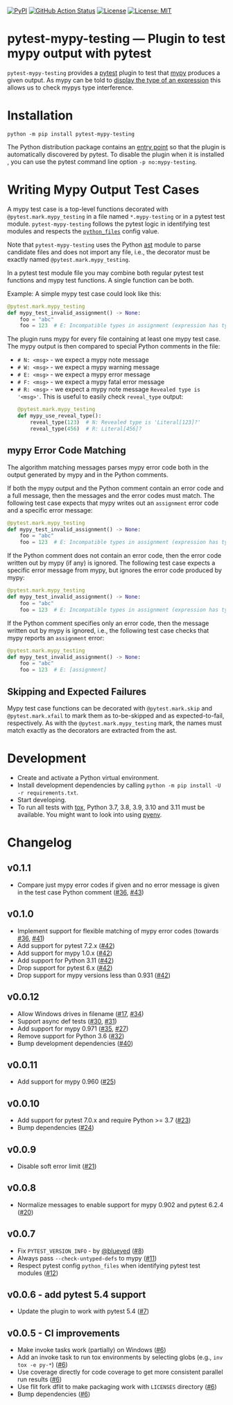 <!--
SPDX-FileCopyrightText: David Fritzsche
SPDX-License-Identifier: CC0-1.0
-->
[![PyPI](https://img.shields.io/pypi/v/pytest-mypy-testing.svg)](https://pypi.python.org/pypi/pytest-mypy-testing)
[![GitHub Action Status](https://github.com/davidfritzsche/pytest-mypy-testing/workflows/Python%20package/badge.svg)](https://github.com/davidfritzsche/pytest-mypy-testing/actions)
[![License](https://img.shields.io/badge/License-Apache%202.0-blue.svg)](https://opensource.org/licenses/Apache-2.0)
[![License: MIT](https://img.shields.io/badge/License-MIT-yellow.svg)](https://opensource.org/licenses/MIT)


# pytest-mypy-testing — Plugin to test mypy output with pytest

`pytest-mypy-testing` provides a
[pytest](https://pytest.readthedocs.io/en/latest/) plugin to test that
[mypy](http://mypy-lang.org/) produces a given output. As mypy can be
told to [display the type of an
expression](https://mypy.readthedocs.io/en/latest/common_issues.html#displaying-the-type-of-an-expression)
this allows us to check mypys type interference.


# Installation

``` shell
python -m pip install pytest-mypy-testing
```

The Python distribution package contains an [entry
point](https://docs.pytest.org/en/latest/writing_plugins.html#making-your-plugin-installable-by-others)
so that the plugin is automatically discovered by pytest. To disable
the plugin when it is installed , you can use the pytest command line
option `-p no:mypy-testing`.


# Writing Mypy Output Test Cases

A mypy test case is a top-level functions decorated with
`@pytest.mark.mypy_testing` in a file named `*.mypy-testing` or in a
pytest test module.  `pytest-mypy-testing` follows the pytest logic in
identifying test modules and respects the
[`python_files`](https://docs.pytest.org/en/latest/reference.html#confval-python_files)
config value.

Note that ``pytest-mypy-testing`` uses the Python
[ast](https://docs.python.org/3/library/ast.html) module to parse
candidate files and does not import any file, i.e., the decorator must
be exactly named `@pytest.mark.mypy_testing`.

In a pytest test module file you may combine both regular pytest test
functions and mypy test functions. A single function can be both.

Example: A simple mypy test case could look like this:

``` python
@pytest.mark.mypy_testing
def mypy_test_invalid_assignment() -> None:
    foo = "abc"
    foo = 123  # E: Incompatible types in assignment (expression has type "int", variable has type "str")
```

The plugin runs mypy for every file containing at least one mypy test
case. The mypy output is then compared to special Python comments in
the file:

* `# N: <msg>` - we expect a mypy note message
* `# W: <msg>` - we expect a mypy warning message
* `# E: <msg>` - we expect a mypy error message
* `# F: <msg>` - we expect a mypy fatal error message
* `# R: <msg>` - we expect a mypy note message `Revealed type is
  '<msg>'`. This is useful to easily check `reveal_type` output:
     ```python
     @pytest.mark.mypy_testing
     def mypy_use_reveal_type():
         reveal_type(123)  # N: Revealed type is 'Literal[123]?'
         reveal_type(456)  # R: Literal[456]?
     ```

## mypy Error Code Matching

The algorithm matching messages parses mypy error code both in the
output generated by mypy and in the Python comments.

If both the mypy output and the Python comment contain an error code
and a full message, then the messages and the error codes must
match. The following test case expects that mypy writes out an
``assignment`` error code and a specific error message:

``` python
@pytest.mark.mypy_testing
def mypy_test_invalid_assignment() -> None:
    foo = "abc"
    foo = 123  # E: Incompatible types in assignment (expression has type "int", variable has type "str")  [assignment]
```

If the Python comment does not contain an error code, then the error
code written out by mypy (if any) is ignored. The following test case
expects a specific error message from mypy, but ignores the error code
produced by mypy:

``` python
@pytest.mark.mypy_testing
def mypy_test_invalid_assignment() -> None:
    foo = "abc"
    foo = 123  # E: Incompatible types in assignment (expression has type "int", variable has type "str")
```

If the Python comment specifies only an error code, then the message
written out by mypy is ignored, i.e., the following test case checks
that mypy reports an `assignment` error:

``` python
@pytest.mark.mypy_testing
def mypy_test_invalid_assignment() -> None:
    foo = "abc"
    foo = 123  # E: [assignment]
```


## Skipping and Expected Failures

Mypy test case functions can be decorated with `@pytest.mark.skip` and
`@pytest.mark.xfail` to mark them as to-be-skipped and as
expected-to-fail, respectively. As with the
`@pytest.mark.mypy_testing` mark, the names must match exactly as the
decorators are extracted from the ast.


# Development

* Create and activate a Python virtual environment.
* Install development dependencies by calling `python -m pip install
  -U -r requirements.txt`.
* Start developing.
* To run all tests with [tox](https://tox.readthedocs.io/en/latest/),
  Python 3.7, 3.8, 3.9, 3.10 and 3.11 must be available. You might want to look
  into using [pyenv](https://github.com/pyenv/pyenv).


# Changelog

## v0.1.1

* Compare just mypy error codes if given and no error message is given
  in the test case Python comment ([#36][i36], [#43][p43])

## v0.1.0

* Implement support for flexible matching of mypy error codes (towards
  [#36][i36], [#41][p41])
* Add support for pytest 7.2.x ([#42][p42])
* Add support for mypy 1.0.x ([#42][p42])
* Add support for Python 3.11 ([#42][p42])
* Drop support for pytest 6.x ([#42][p42])
* Drop support for mypy versions less than 0.931 ([#42][p42])

## v0.0.12

* Allow Windows drives in filename ([#17][i17], [#34][p34])
* Support async def tests ([#30][i30], [#31][p31])
* Add support for mypy 0.971 ([#35][i35], [#27][i27])
* Remove support for Python 3.6 ([#32][p32])
* Bump development dependencies ([#40][p40])

## v0.0.11

* Add support for mypy 0.960 ([#25][p25])

## v0.0.10

* Add support for pytest 7.0.x and require Python >= 3.7 ([#23][p23])
* Bump dependencies ([#24][p24])

## v0.0.9

* Disable soft error limit ([#21][p21])

## v0.0.8

* Normalize messages to enable support for mypy 0.902 and pytest 6.2.4 ([#20][p20])

## v0.0.7

* Fix `PYTEST_VERSION_INFO` - by [@blueyed](https://github.com/blueyed) ([#8][p8])
* Always pass `--check-untyped-defs` to mypy ([#11][p11])
* Respect pytest config `python_files` when identifying pytest test modules ([#12][p12])

## v0.0.6 - add pytest 5.4 support

* Update the plugin to work with pytest 5.4 ([#7][p7])

## v0.0.5 - CI improvements

* Make invoke tasks work (partially) on Windows ([#6][p6])
* Add an invoke task to run tox environments by selecting globs (e.g.,
  `inv tox -e py-*`) ([#6][p6])
* Use coverage directly for code coverage to get more consistent
  parallel run results ([#6][p6])
* Use flit fork dflit to make packaging work with `LICENSES` directory
  ([#6][p6])
* Bump dependencies ([#6][p6])


[i17]: https://github.com/davidfritzsche/pytest-mypy-testing/issues/17
[i27]: https://github.com/davidfritzsche/pytest-mypy-testing/issues/27
[i30]: https://github.com/davidfritzsche/pytest-mypy-testing/issues/30
[i35]: https://github.com/davidfritzsche/pytest-mypy-testing/issues/35
[i36]: https://github.com/davidfritzsche/pytest-mypy-testing/issues/36

[p6]: https://github.com/davidfritzsche/pytest-mypy-testing/pull/6
[p7]: https://github.com/davidfritzsche/pytest-mypy-testing/pull/7
[p8]: https://github.com/davidfritzsche/pytest-mypy-testing/pull/8
[p11]: https://github.com/davidfritzsche/pytest-mypy-testing/pull/11
[p12]: https://github.com/davidfritzsche/pytest-mypy-testing/pull/12
[p20]: https://github.com/davidfritzsche/pytest-mypy-testing/pull/20
[p21]: https://github.com/davidfritzsche/pytest-mypy-testing/pull/21
[p23]: https://github.com/davidfritzsche/pytest-mypy-testing/pull/23
[p24]: https://github.com/davidfritzsche/pytest-mypy-testing/pull/24
[p25]: https://github.com/davidfritzsche/pytest-mypy-testing/pull/25
[p31]: https://github.com/davidfritzsche/pytest-mypy-testing/pull/31
[p32]: https://github.com/davidfritzsche/pytest-mypy-testing/pull/32
[p34]: https://github.com/davidfritzsche/pytest-mypy-testing/pull/34
[p40]: https://github.com/davidfritzsche/pytest-mypy-testing/pull/40
[p41]: https://github.com/davidfritzsche/pytest-mypy-testing/pull/41
[p42]: https://github.com/davidfritzsche/pytest-mypy-testing/pull/42
[p43]: https://github.com/davidfritzsche/pytest-mypy-testing/pull/43
